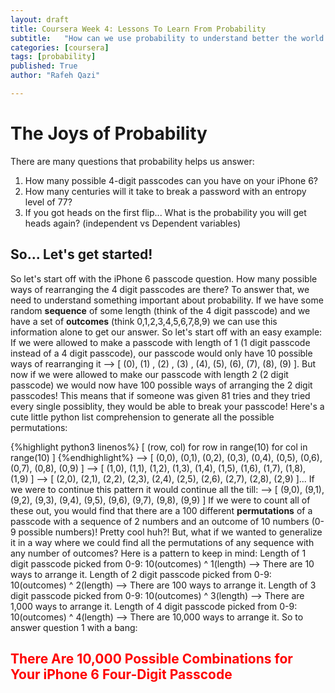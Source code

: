 ```yaml
---
layout: draft
title: Coursera Week 4: Lessons To Learn From Probability
subtitle:   "How can we use probability to understand better the world around us?"
categories: [coursera]
tags: [probability]
published: True
author: "Rafeh Qazi"

---
```


# The Joys of Probability
There are many questions that probability helps us answer:
1. How many possible 4-digit passcodes can you have on your iPhone 6?
2. How many centuries will it take to break a password with an entropy level of 77?
3. If you got heads on the first flip... What is the probability you will get heads again? (independent vs Dependent variables)

## So... Let's get started!
So let's start off with the iPhone 6 passcode question. How many possible ways of rearranging the 4 digit passcodes are there?
To answer that, we need to understand something important about probability. If we have some random **sequence** of some length (think of the 4 digit passcode) and we have a set of **outcomes** (think 0,1,2,3,4,5,6,7,8,9) we can use this information alone to get our answer. So let's start off with an easy example: If we were allowed to make a passcode with length of 1 (1 digit passcode instead of a 4 digit passcode), our passcode would only have 10 possible ways of rearranging it 
--> [ (0), (1) , (2) , (3) , (4), (5), (6), (7), (8), (9) ]. 
But now if we were allowed to make our passcode with length 2 (2 digit passcode) we would now have 100 possible ways of arranging the 2 digit passcodes! This means that if someone was given 81 tries and they tried every single possiblity, they would be able to break your passcode! Here's a cute little python list comprehension to generate all the possible permutations:

{%highlight python3 linenos%}
[ (row, col) for row in range(10) for col in range(10) ]
{%endhighlight%}
--> [ (0,0), (0,1), (0,2), (0,3), (0,4), (0,5), (0,6), (0,7), (0,8), (0,9) ]
--> [ (1,0), (1,1), (1,2), (1,3), (1,4), (1,5), (1,6), (1,7), (1,8), (1,9) ]
--> [ (2,0), (2,1), (2,2), (2,3), (2,4), (2,5), (2,6), (2,7), (2,8), (2,9) ]...
If we were to continue this pattern it would continue all the till:
--> [ (9,0), (9,1), (9,2), (9,3), (9,4), (9,5), (9,6), (9,7), (9,8), (9,9) ]
If we were to count all of these out, you would find that there are a 100 different **permutations** of a passcode with a sequence of 2 numbers and an outcome of 10 numbers (0-9 possible numbers)! Pretty cool huh?! But, what if we wanted to generalize it in a way where we could find all the permutations of any sequence with any number of outcomes? Here is a pattern to keep in mind:
Length of 1 digit passcode picked from 0-9: 10(outcomes) ^ 1(length)  --> There are 10 ways to arrange it.
Length of 2 digit passcode picked from 0-9: 10(outcomes) ^ 2(length) --> There are 100 ways to arrange it.
Length of 3 digit passcode picked from 0-9: 10(outcomes) ^ 3(length) --> There are 1,000 ways to arrange it.
Length of 4 digit passcode picked from 0-9: 10(outcomes) ^ 4(length) --> There are 10,000 ways to arrange it.
So to answer question 1 with a bang:
## <font color="red">There Are 10,000 Possible Combinations for Your iPhone 6 Four-Digit Passcode</font>